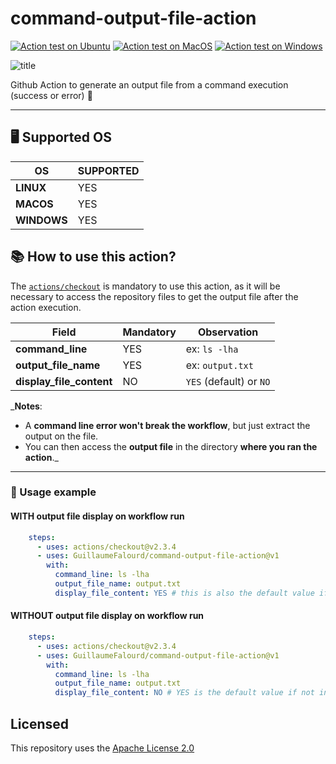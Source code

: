 # command-output-file-action

[![Action test on Ubuntu](https://github.com/GuillaumeFalourd/command-output-file-action/actions/workflows/ubuntu_test_command_output.yml/badge.svg)](https://github.com/GuillaumeFalourd/command-output-file-action/actions/workflows/ubuntu_test_command_output.yml) [![Action test on MacOS](https://github.com/GuillaumeFalourd/command-output-file-action/actions/workflows/macos_test_command_output.yml/badge.svg)](https://github.com/GuillaumeFalourd/command-output-file-action/actions/workflows/macos_test_command_output.yml) [![Action test on Windows](https://github.com/GuillaumeFalourd/command-output-file-action/actions/workflows/windows_test_command_output.yml/badge.svg)](https://github.com/GuillaumeFalourd/command-output-file-action/actions/workflows/windows_test_command_output.yml)

![title](https://user-images.githubusercontent.com/22433243/122457400-fcde6c80-cf84-11eb-8ff3-65264e80c222.png)

Github Action to generate an output file from a command execution (success or error) 📝

* * *

## 🖥 Supported OS

OS | SUPPORTED
---------- | ------------
**LINUX** | YES
**MACOS** | YES
**WINDOWS** | YES

## 📚 How to use this action?

The [`actions/checkout`](https://github.com/actions/checkout) is mandatory to use this action, as it will be necessary to access the repository files to get the output file after the action execution.

Field | Mandatory | Observation
------------ | ------------  | -------------
**command_line** | YES | ex: `ls -lha`
**output_file_name** | YES | ex: `output.txt`
**display_file_content** | NO | `YES` (default) or `NO`

_**Notes**: 

- A **command line error won't break the workflow**, but just extract the output on the file.
- You can then access the **output file** in the directory **where you ran the action**._

 * * *

### 📝 Usage example

#### WITH output file display on workflow run

```yaml
    steps:
      - uses: actions/checkout@v2.3.4
      - uses: GuillaumeFalourd/command-output-file-action@v1
        with:
          command_line: ls -lha
          output_file_name: output.txt
          display_file_content: YES # this is also the default value if not informed
```

#### WITHOUT output file display on workflow run

```yaml
    steps:
      - uses: actions/checkout@v2.3.4
      - uses: GuillaumeFalourd/command-output-file-action@v1
        with:
          command_line: ls -lha
          output_file_name: output.txt
          display_file_content: NO # YES is the default value if not informed
```

## Licensed

This repository uses the [Apache License 2.0](https://github.com/GuillaumeFalourd/aws-cliaction/blob/main/LICENSE)
